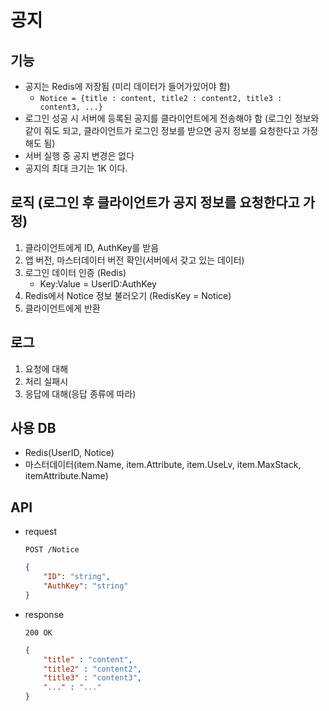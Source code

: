 # 공지

## 기능
* 공지는 Redis에 저장됨 (미리 데이터가 들어가있어야 함)
    * `Notice = {title : content, title2 : content2, title3 : content3, ...}`
* 로그인 성공 시 서버에 등록된 공지를 클라이언트에게 전송해야 함 (로그인 정보와 같이 줘도 되고, 클라이언트가 로그인 정보를 받으면 공지 정보를 요청한다고 가정해도 됨)
* 서버 실행 중 공지 변경은 없다
* 공지의 최대 크기는 1K 이다.


## 로직 (로그인 후 클라이언트가 공지 정보를 요청한다고 가정)
1. 클라이언트에게 ID, AuthKey를 받음
2. 앱 버전, 마스터데이터 버전 확인(서버에서 갖고 있는 데이터)
3. 로그인 데이터 인증 (Redis)
    * Key:Value = UserID:AuthKey
4. Redis에서 Notice 정보 불러오기 (RedisKey = Notice)
5. 클라이언트에게 반환


## 로그
1. 요청에 대해
2. 처리 실패시
2. 응답에 대해(응답 종류에 따라)


## 사용 DB
* Redis(UserID, Notice)
* 마스터데이터(item.Name, item.Attribute, item.UseLv, item.MaxStack, itemAttribute.Name)

## API
* request
    
    `POST /Notice`
    ``` JSON
    {
        "ID": "string",
        "AuthKey": "string"
    }
    ```
* response

    `200 OK`
    ``` JSON
    {
        "title" : "content",
        "title2" : "content2",
        "title3" : "content3",
        "..." : "..."
    }
    ```
